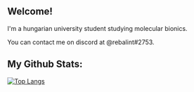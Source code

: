 ## Welcome!
I'm a hungarian university student studying molecular bionics.

You can contact me on discord at @rebalint#2753.

## My Github Stats:

[![Top Langs](https://github-readme-stats.vercel.app/api/top-langs/?username=rebalint&hide=c)](https://github.com/anuraghazra/github-readme-stats)
